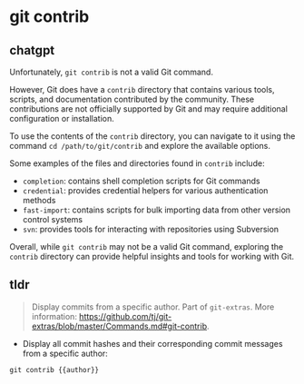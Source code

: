 # git contrib 
## chatgpt 
Unfortunately, `git contrib` is not a valid Git command. 

However, Git does have a `contrib` directory that contains various tools, scripts, and documentation contributed by the community. These contributions are not officially supported by Git and may require additional configuration or installation. 

To use the contents of the `contrib` directory, you can navigate to it using the command `cd /path/to/git/contrib` and explore the available options.

Some examples of the files and directories found in `contrib` include:

- `completion`: contains shell completion scripts for Git commands
- `credential`: provides credential helpers for various authentication methods
- `fast-import`: contains scripts for bulk importing data from other version control systems
- `svn`: provides tools for interacting with repositories using Subversion 

Overall, while `git contrib` may not be a valid Git command, exploring the `contrib` directory can provide helpful insights and tools for working with Git. 

## tldr 
 
> Display commits from a specific author.
> Part of `git-extras`.
> More information: <https://github.com/tj/git-extras/blob/master/Commands.md#git-contrib>.

- Display all commit hashes and their corresponding commit messages from a specific author:

`git contrib {{author}}`
